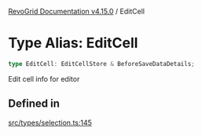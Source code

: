 [RevoGrid Documentation v4.15.0](README.md) / EditCell

# Type Alias: EditCell

```ts
type EditCell: EditCellStore & BeforeSaveDataDetails;
```

Edit cell info for editor

## Defined in

[src/types/selection.ts:145](https://github.com/revolist/revogrid/blob/f57e3b1afae49404a5b6670c54899cb5770f47c4/src/types/selection.ts#L145)

